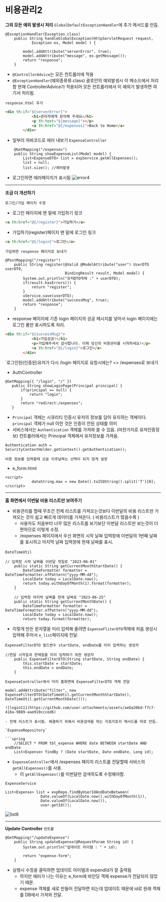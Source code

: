 # 비용관리2

**그외 모든 예외 발생시 처리**
`GlobalDefaultExceptionHandler`에 추가 메서드를 만듬.

```spring
@ExceptionHandler(Exception.class)
	public String handleGlobalException(HttpServletRequest request,
			Exception ex, Model model ) {
		
		model.addAttribute("serverError", true);
		model.addAttribute("message", ex.getMessage());
		return "response";
	}
```

- `@ControllerAdvice`는 모든 컨트롤러에 적용
- `@ExceptionHandler`(예외종류류.class) 괄호안의 예외발생시 이 메소드에서 처리함 현재 ControllerAdvice가 적용되어 모든 컨트롤러에서 이 예외가 발생하면 여기서 처리됨.

`response.html 추가`

```html
<div th:if="${serverError}">
			<h1>관리자에게 문의해 주세요</h1>
			<p th:text="${message}"></p>
			<a th:href="@{/expenses}">Back to Home</a>
		</div>
```

- 일부러 자바코드로 에러 내보기
`ExpenseController`

```spring
	@GetMapping("/expenses")
	public String showExpenseList(Model model) {
		List<ExpenseDTO> list = expService.getAllExpenses();
		list = null;
		list.size(); //에러발생
```

- 로그인하면 에러페이지가 표시됨
![error4](https://github.com/user-attachments/assets/3a3dd08a-d673-4758-800a-ed7ae7caee93)

<hr>

**조금 더 개선하기**

`로그인/가입 페이지 수정`

- 로그인 페이지에 맨 밑에 가입하기 링크

```html
<a th:href="@{/register}">가입하기</a>
```

- 가입하기(register)페이지 맨 밑에 로그인 링크

```html
<a th:href="@{/login}">로그인</a>
```

`가입하면 response 페이지로 보내기`

```spring
@PostMapping("/register")
    public String register(@Valid @ModelAttribute("user") UserDTO userDTO,
    					   BindingResult result, Model model) {
        System.out.println("유저DTO객체 :" + userDTO);
        if(result.hasErrors()) {
        	return "register";
        }
        uService.save(userDTO);
        model.addAttribute("successMsg", true);
        return "response";
    }
```

- response 페이지에 기존 login 페이지의 성공 메시지를 넣어서 login 페이지에는 로그인 폼만 표시하도록 처리.

```html
<div th:if="${successMsg}">
			<h1>가입성공!</h1>
			<p>가입해주셔서 감사합니다. 이제 당신의 비용관리를 시작하세요!</p>
			<a th:href="@{/login}">로그인</a>
		</div>
```

`로그인된(인증된)유저가 다시 /login 페이지로 요청시에는? => /expenses로 보내기

- AuthController

 ```spring
@GetMapping({ "/login", "/" })
	public String showLoginPage(Principal principal) {
		if(principal == null) {
			return "login";
		}
		return "redirect:/expenses";
	}
```

- `Principal` 객체는 시큐리티 인증시 유저의 정보를 담아 유지하는 객체이다. `principal` 객체가 null 이란 것은 인증이 안된 상태를 의미
- 서비스에서는 `Authentication` 객체를 가져와 쓸 수 있음. (마찬가지로 유저인증정보) 컨트롤러에서는 Principal 객체에서 유저정보를 가져옴.

```spring
Authentication auth = SecurityContextHolder.getContext().getAuthentication();
```

`비용 정보를 입력할때 오늘 이후날짜는 선택이 되지 않게 설정`

- e_form.html

```script
<script>
			dateString.max = new Date().toISOString().split('T')[0];
</script>
```

<hr>

**홈 화면에서 이번달 비용 리스트만 보여주기**

- 비용관리를 할때 무조건 전체 리스트를 가져오는것보다 이번달의 비용 리스트만 가져오는 것이  쉽고 빠르게 데이터를 가져온다. ( 비용리스트가 많을수록 )
  - 사용자도 처음부터 너무 많은 리스트를 보기보단 이번달 리스트만 보는것이 더 편하므로 이렇게 수정.
  - /expenses 페이지에서 우선 화면의 시작 날짜 입력창에 이번달의 1번째 날짜를 표시하고 마지막 날짜 입력창에 현재 날짜를 표시.

​`DateTimeUtil`

```spring
// 입력창 시작 날짜를 이번달 첫일로 "2023-06-01"
	public static String getCurrentMonthStartDate() {
		DateTimeFormatter formatter = DateTimeFormatter.ofPattern("yyyy-MM-dd");
		LocalDate today = LocalDate.now();
		return today.withDayOfMonth(1).format(formatter);
	}
	
	// 입력창 마지막 날짜를 현재 날짜로 "2023-06-25"
	public static String getCurrentMonthDate() {
		DateTimeFormatter formatter = DateTimeFormatter.ofPattern("yyyy-MM-dd");
		LocalDate today = LocalDate.now();
		return today.format(formatter);
```

- 이렇게 만든 문자열을 미리 입력해 줄려면 `ExpenseFliterDTO`객채에 처음 생성시 입력해 주어서 `e_list`페이지에 전달.

`ExpenseFilterDTO 필드변수 startDate, endDate를 미리 입력하는 생성자`

```spring
//한달 시작일과 현재일을 미리 입력하기 위한 생성자
	public ExpenseFilterDTO(String startDate, String endDate) {
		this.startDate = startDate;
		this.endDate = endDate;
	}
```

`ExpenseController에서 미리 홈화면에 ExpenseFilterDTO 객체 전달`

```spring
model.addAttribute("filter", new ExpenseFilterDTO(DateTimeUtil.getCurrentMonthStartDate(), DateTimeUtil.getCurrentMonthDate()));

![login11](https://github.com/user-attachments/assets/aeba20bd-f7c7-418a-9889-aae910ccced6)

- 전체 리스트가 표시됨. 해결하기 위해서 비용검색을 하는 리포지토리 메서드를 따로 만듬.

`ExpenseRepository`

```spring
	//SELECT * FROM tbl_expense WHERE date BETWEEN startDate AND endDate
	List<Expense> findBy ? (Date startDate, Date endDate, Long id);
```

- `ExpenseController`에서 /expenses 페이지 리스트를 전달할때 서비스의 `getAllExpenses()`를 사용.
  - 이 `getAllExpenses()`를 이번달만 검색하도록 수정해야함.

`ExpenseService`

```spring
List<Expense> list = expRepo.findByUserIdAndDateBetween(
				Date.valueOf(LocalDate.now().withDayOfMonth(1)), 
				Date.valueOf(LocalDate.now()),
				user.getId());
```

​![list8](https://github.com/user-attachments/assets/b4d17a67-1c0d-4409-b0c5-6009e806fba1)

<hr>

**Update Controller**
`컨트롤`

```spring
@GetMapping("/updateExpense")
	public String updateExpense(@RequestParam String id) {
		System.out.println("업데이트 아이템 : " + id);
		
		return "expense-form";
	}
```

- 실행시 수정을 클릭하면 업데이트 아이템과 expendId가 잘 출력됨
  - 하지만 에러가 나는 이유는 e_form에 바인딩 객체 expense가 전달되지 않았기 때문.
  - expense 객체를 새로 만들어 전달하면 되는데 업데이트 때문에 id로 원래 겍체를 DB에서 가져와 전달.
